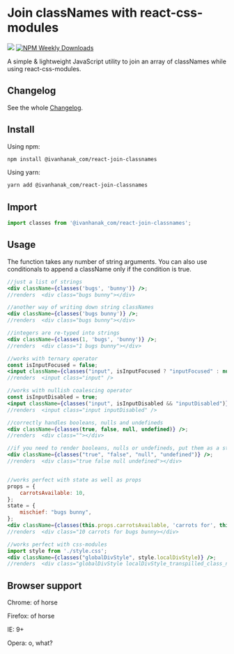 # Join classNames with react-css-modules 

[![](https://flat.badgen.net/npm/v/@ivanhanak_com/react-join-classnames?icon=npm)](https://www.npmjs.com/package/@ivanhanak_com/react-join-classnames)
[![NPM Weekly Downloads](https://badgen.net/npm/dw/@ivanhanak_com/react-join-classnames)](https://www.npmjs.com/package/@ivanhanak_com/react-join-classnames)

A simple & lightweight JavaScript utility to join an array of classNames while using react-css-modules. 

## Changelog

See the whole [Changelog](/CHANGELOG.md).

## Install

Using npm:

```sh
npm install @ivanhanak_com/react-join-classnames
```

Using yarn:

```sh
yarn add @ivanhanak_com/react-join-classnames
```

## Import
```javascript
import classes from '@ivanhanak_com/react-join-classnames';
```

## Usage

The function takes any number of string arguments.
You can also use conditionals to append a className only if the condition is true.   

```jsx harmony
//just a list of strings
<div className={classes('bugs', 'bunny')} />; 
//renders  <div class="bugs bunny"></div>

//another way of writing down string classNames
<div className={classes('bugs bunny')} />; 
//renders  <div class="bugs bunny"></div>

//integers are re-typed into strings
<div className={classes(1, 'bugs', 'bunny')} />; 
//renders  <div class="1 bugs bunny"></div>

//works with ternary operator
const isInputFocused = false;
<input className={classes("input", isInputFocused ? "inputFocused" : null)} />; 
//renders  <input class="input" />

//works with nullish coalescing operator
const isInputDisabled = true;
<input className={classes("input", isInputDisabled && "inputDisabled")} />; 
//renders  <input class="input inputDisabled" />

//correctly handles booleans, nulls and undefineds
<div className={classes(true, false, null, undefined)} />; 
//renders  <div class=""></div>

//if you need to render booleans, nulls or undefineds, put them as a string
<div className={classes("true", "false", "null", "undefined")} />; 
//renders  <div class="true false null undefined"></div>


//works perfect with state as well as props
props = {
    carrotsAvailable: 10,
};
state = {
    mischief: "bugs bunny",
};
<div className={classes(this.props.carrotsAvailable, 'carrots for', this.state.mischief)} />; 
//renders  <div class="10 carrots for bugs bunny></div>

//works perfect with css-modules
import style from './style.css';
<div className={classes("globalDivStyle", style.localDivStyle)} />; 
//renders  <div class="globalDivStyle localDivStyle_transpilled_class_name_buRgu5></div>
```

## Browser support
Chrome: of horse

Firefox: of horse

IE: 9+

Opera: o, what?
